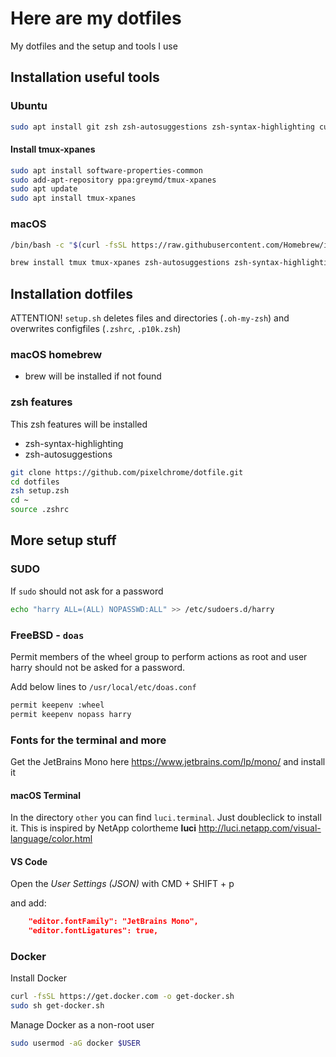 # Here are my dotfiles

My dotfiles and the setup and tools I use

## Installation useful tools

### Ubuntu

```sh
sudo apt install git zsh zsh-autosuggestions zsh-syntax-highlighting curl apt-transport-https ca-certificates gnupg lsb-release tmux
```

#### Install tmux-xpanes

```sh
sudo apt install software-properties-common
sudo add-apt-repository ppa:greymd/tmux-xpanes
sudo apt update
sudo apt install tmux-xpanes
```

### macOS

```sh
/bin/bash -c "$(curl -fsSL https://raw.githubusercontent.com/Homebrew/install/HEAD/install.sh)"
```

```sh
brew install tmux tmux-xpanes zsh-autosuggestions zsh-syntax-highlighting
```

## Installation dotfiles

ATTENTION! `setup.sh` deletes files and directories (`.oh-my-zsh`) and overwrites configfiles (`.zshrc`, `.p10k.zsh`)

### macOS homebrew

* brew will be installed if not found

### zsh features

This zsh features will be installed

* zsh-syntax-highlighting
* zsh-autosuggestions

```sh
git clone https://github.com/pixelchrome/dotfile.git
cd dotfiles
zsh setup.zsh
cd ~
source .zshrc
```

## More setup stuff

### SUDO

If `sudo` should not ask for a password

```sh
echo "harry ALL=(ALL) NOPASSWD:ALL" >> /etc/sudoers.d/harry
```

### FreeBSD - `doas`

Permit members of the wheel group to perform actions as root and user harry should not be asked for a password.

Add below lines to `/usr/local/etc/doas.conf`

```sh
permit keepenv :wheel
permit keepenv nopass harry
```

### Fonts for the terminal and more

Get the JetBrains Mono here https://www.jetbrains.com/lp/mono/ and install it

#### macOS Terminal

In the directory `other` you can find `luci.terminal`. Just doubleclick to install it. This is inspired by NetApp colortheme **luci** http://luci.netapp.com/visual-language/color.html

#### VS Code

Open the *User Settings (JSON)* with CMD + SHIFT + p

and add:

```json
    "editor.fontFamily": "JetBrains Mono",
    "editor.fontLigatures": true,
```

### Docker

Install Docker

```sh
curl -fsSL https://get.docker.com -o get-docker.sh
sudo sh get-docker.sh
```

Manage Docker as a non-root user

```sh
sudo usermod -aG docker $USER
```
